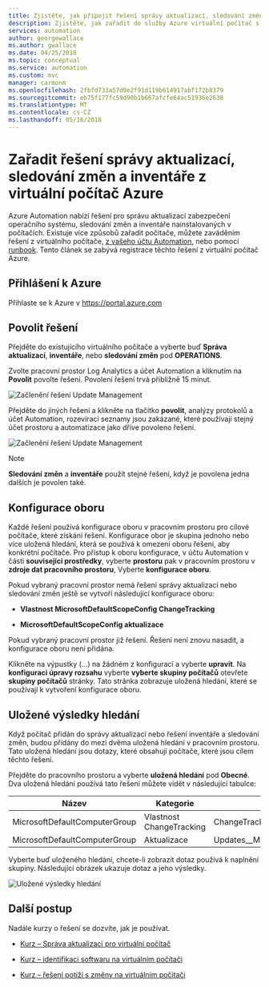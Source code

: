 ```yaml
---
title: Zjistěte, jak připojit řešení správy aktualizací, sledování změn a inventáře z virtuální počítač Azure
description: Zjistěte, jak zařadit do služby Azure virtuální počítač s řešeními správy aktualizací, sledování změn a inventáře, které jsou součástí Azure Automation.
services: automation
author: georgewallace
ms.author: gwallace
ms.date: 04/25/2018
ms.topic: conceptual
ms.service: automation
ms.custom: mvc
manager: carmonm
ms.openlocfilehash: 2fbfd733a57d0e2f91d119b614917abf172b8379
ms.sourcegitcommit: eb75f177fc59d90b1b667afcfe64ac51936e2638
ms.translationtype: MT
ms.contentlocale: cs-CZ
ms.lasthandoff: 05/16/2018
---
```

# <a name="onboard-update-management-change-tracking-and-inventory-solutions-from-an-azure-virtual-machine"></a>Zařadit řešení správy aktualizací, sledování změn a inventáře z virtuální počítač Azure

Azure Automation nabízí řešení pro správu aktualizací zabezpečení operačního systému, sledování změn a inventáře nainstalovaných v počítačích. Existuje více způsobů zařadit počítače, můžete zaváděním řešení z virtuálního počítače, [z vašeho účtu Automation](automation-onboard-solutions-from-automation-account.md), nebo pomocí [runbook](automation-onboard-solutions.md). Tento článek se zabývá registrace těchto řešení z virtuální počítač Azure.

## <a name="log-in-to-azure"></a>Přihlášení k Azure

Přihlaste se k Azure v https://portal.azure.com

## <a name="enable-the-solutions"></a>Povolit řešení

Přejděte do existujícího virtuálního počítače a vyberte buď **Správa aktualizací**, **inventáře**, nebo **sledování změn** pod **OPERATIONS**.

Zvolte pracovní prostor Log Analytics a účet Automation a kliknutím na **Povolit** povolte řešení. Povolení řešení trvá přibližně 15 minut.

![Začlenění řešení Update Management](media/automation-onboard-solutions-from-vm/onboard-solution.png)

Přejděte do jiných řešení a klikněte na tlačítko **povolit**, analýzy protokolů a účet Automation, rozevírací seznamy jsou zakázané, které používají stejný účet prostoru a automatizace jako dříve povoleno řešení.

![Začlenění řešení Update Management](media/automation-onboard-solutions-from-vm/onboard-solutions2.png)

> [!NOTE]
> **Sledování změn** a **inventáře** použít stejné řešení, když je povolena jedna dalších je povolen také.

## <a name="scope-configuration"></a>Konfigurace oboru

Každé řešení používá konfigurace oboru v pracovním prostoru pro cílové počítače, které získání řešení. Konfigurace obor je skupina jednoho nebo více uložená hledání, která se používá k omezení oboru řešení, aby konkrétní počítače. Pro přístup k oboru konfigurace, v účtu Automation v části **související prostředky**, vyberte **prostoru** pak v pracovním prostoru v **zdroje dat pracovního prostoru**, Vyberte **konfigurace oboru**.

Pokud vybraný pracovní prostor nemá řešení správy aktualizací nebo sledování změn ještě se vytvoří následující konfigurace oboru:

* **Vlastnost MicrosoftDefaultScopeConfig ChangeTracking**

* **MicrosoftDefaultScopeConfig aktualizace**

Pokud vybraný pracovní prostor již řešení. Řešení není znovu nasadit, a konfigurace oboru není přidána.

Klikněte na výpustky (...) na žádném z konfigurací a vyberte **upravit**. Na **konfiguraci úpravy rozsahu** vyberte **vyberte skupiny počítačů** otevřete **skupiny počítačů** stránky. Tato stránka zobrazuje uložená hledání, které se používají k vytvoření konfigurace oboru.

## <a name="saved-searches"></a>Uložené výsledky hledání

Když počítač přidán do správy aktualizací nebo řešení inventáře a sledování změn, budou přidány do mezi dvěma uložená hledání v pracovním prostoru. Tato uložená hledání jsou dotazy, které obsahují počítače, které jsou cílem těchto řešení.

Přejděte do pracovního prostoru a vyberte **uložená hledání** pod **Obecné**. Dva uložená hledání používá tato řešení můžete vidět v následující tabulce:

|Název     |Kategorie  |Alias  |
|---------|---------|---------|
|MicrosoftDefaultComputerGroup     |  Vlastnost ChangeTracking       | ChangeTracking__MicrosoftDefaultComputerGroup        |
|MicrosoftDefaultComputerGroup     | Aktualizace        | Updates__MicrosoftDefaultComputerGroup         |

Vyberte buď uloženého hledání, chcete-li zobrazit dotaz používá k naplnění skupiny. Následující obrázek ukazuje dotaz a jeho výsledky.

![Uložené výsledky hledání](media/automation-onboard-solutions-from-vm/logsearch.png)

## <a name="next-steps"></a>Další postup

Nadále kurzy o řešení se dozvíte, jak je používat.

* [Kurz – Správa aktualizací pro virtuální počítač](automation-tutorial-update-management.md)

* [Kurz – identifikaci softwaru na virtuálním počítači](automation-tutorial-installed-software.md)

* [Kurz – řešení potíží s změny na virtuálním počítači](automation-tutorial-troubleshoot-changes.md)
